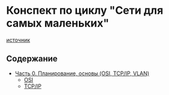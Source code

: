 # Конспект по циклу "Сети для самых маленьких"
[источник](http://linkmeup.ru/sdsm/)

## Содержание
* [Часть 0. Планирование, основы (OSI, TCP/IP, VLAN)](0_ПланированиеИОсновы/0_ПланированиеИОсновы.md)
  * [OSI](0_ПланированиеИОсновы/OSI.md)
  * [TCP/IP](0_ПланированиеИОсновы/TCPIP.md)